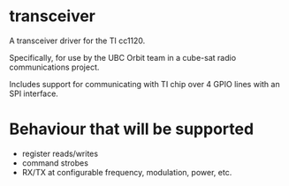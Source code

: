 transceiver
===========

A transceiver driver for the TI cc1120.

Specifically, for use by the UBC Orbit team in a cube-sat
radio communications project.

Includes support for communicating with TI chip over
4 GPIO lines with an SPI interface.


Behaviour that will be supported
================================

- register reads/writes
- command strobes
- RX/TX at configurable frequency, modulation, power, etc.
 
